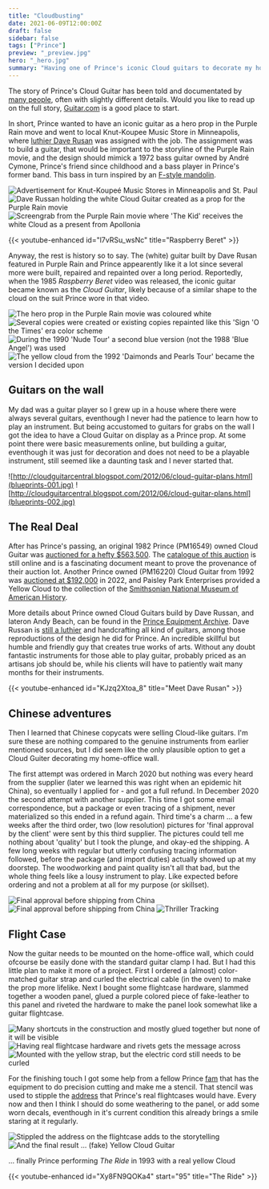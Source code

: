 ```yaml
---
title: "Cloudbusting"
date: 2021-06-09T12:00:00Z
draft: false
sidebar: false
tags: ["Prince"]
preview: "_preview.jpg"
hero: "_hero.jpg"
summary: "Having one of Prince's iconic Cloud guitars to decorate my home office wall would be nice, wouldn't it?"
---
```


The story of Prince's Cloud Guitar has been told and documentated by [many people](https://www.fretboardjournal.com/features/the-origin-of-princes-cloud-guitar/), often with slightly different details. Would you like to read up on the full story, [Guitar.com](https://guitar.com/features/interviews/prince-cloud-guitar-luthier-dave-rusan/) is a good place to start.

In short, Prince wanted to have an iconic guitar as a hero prop in the Purple Rain move and went to local Knut-Koupee Music Store in Minneapolis, where [luthier Dave Rusan](https://www.premierguitar.com/gear/guitars/prince-cloud-guitar) was assigned with the job. The assignment was to build a guitar, that would be important to the storyline of the Purple Rain movie, and the design should mimick a 1972 bass guitar owned by André Cymone, Prince's friend since childhood and a bass player in Prince's former band. This bass in turn inspired by an [F-style mandolin](https://artfulliving.com/prince-cloud-guitar-mystery-music-andrea-swensson/).

![Advertisement for Knut-Koupeé Music Stores in Minneapolis and St. Paul](knut-koupee.jpg)
![Dave Russan holding the white Cloud Guitar created as a prop for the Purple Rain movie](russan.jpg)
![Screengrab from the Purple Rain movie where 'The Kid' receives the white Cloud as a present from Apollonia](purplerain.jpg)

{{< youtube-enhanced id="l7vRSu_wsNc" title="Raspberry Beret" >}}

Anyway, the rest is history so to say. The (white) guitar built by Dave Rusan featured in Purple Rain and Prince appearently like it a lot since several more were built, repaired and repainted over a long period. Reportedly, when the 1985 _Raspberry Beret_ video was released, the iconic guitar became known as the _Cloud Guitar_, likely because of a similar shape to the cloud on the suit Prince wore in that video.

![The hero prop in the Purple Rain movie was coloured white](cloud-prince-001.jpg)
![Several copies were created or existing copies repainted like this 'Sign 'O the Times' era color scheme](cloud-prince-002.jpg)
![During the 1990 'Nude Tour' a second blue version (not the 1988 'Blue Angel') was used](cloud-prince-003.jpg)
![The yellow cloud from the 1992 'Daimonds and Pearls Tour' became the version I decided upon](cloud-prince-004.jpg)

## Guitars on the wall
My dad was a guitar player so I grew up in a house where there were always several guitars, eventhough I never had the patience to learn how to play an instrument. But being accustomed to guitars for grabs on the wall I got the idea to have a Cloud Guitar on display as a Prince prop. At some point there were basic measurements online, but building a guitar, eventhough it was just for decoration and does not need to be a playable instrument, still seemed like a daunting task and I never started that.

![http://cloudguitarcentral.blogspot.com/2012/06/cloud-guitar-plans.html](blueprints-001.jpg)
![http://cloudguitarcentral.blogspot.com/2012/06/cloud-guitar-plans.html](blueprints-002.jpg)

## The Real Deal
After has Prince's passing, an original 1982 Prince (PM16549) owned Cloud Guitar was [auctioned for a hefty $563,500](https://www.julienslive.com/lot-details/index/catalog/320/lot/138241). The [catalogue of this auction](https://www.juliensauctions.com/auctions/2020/Prince_Blue_Angel_Guitar/Prince_Blue_Angel_Flipping_Book/) is still online and is a fascinating document meant to prove the provenance of their auction lot. Another Prince owned (PM16220) Cloud Guitar from 1992 was [auctioned at $192,000](https://www.julienslive.com/lot-details/index/catalog/427/lot/192988) in 2022, and Paisley Park Enterprises provided a Yellow Cloud to the collection of the [Smithsonian National Museum of American History](https://americanhistory.si.edu/collections/search/object/nmah_607482).

More details about Prince owned Cloud Guitars build by Dave Russan, and lateron Andy Beach, can be found in the [Prince Equipment Archive](http://guitarcloud.org/equipment/dave-rusan-cloud-guitar).
Dave Russan is [still a luthier](https://www.facebook.com/RusanGuitarworks/) and handcrafting all kind of guitars, among those reproductions of the design he did for Prince. An incredible skillful but humble and friendly guy that creates true works of arts. Without any doubt fantastic instruments for those able to play guitar, probably priced as an artisans job should be, while his clients will have to patiently wait many months for their instruments.

{{< youtube-enhanced id="KJzq2Xtoa_8" title="Meet Dave Rusan" >}}

## Chinese adventures
Then I learned that Chinese copycats were selling Cloud-like guitars. I'm sure these are nothing compared to the genuine instruments from earlier mentioned sources, but I did seem like the only plausible option to get a Cloud Guiter decorating my home-office wall. 

The first attempt was ordered in March 2020 but nothing was every heard from the supplier (later we learned this was right when an epidemic hit China), so eventually I applied for - and got a full refund. In December 2020 the second attempt with another supplier. This time I got some email correspondence, but a package or even tracing of a shipment, never materialized so this ended in a refund again.
Third time's a charm ... a few weeks after the third order, two (low resolution) pictures for 'final approval by the client' were sent by this third supplier. The pictures could tell me nothing about 'quality' but I took the plunge, and okay-ed the shipping. A few long weeks with regular but utterly confusing tracing information followed, before the package (and import duties) actually showed up at my doorstep. The woodworking and paint quality isn't all that bad, but the whole thing feels like a lousy instrument to play. Like expected before ordering and not a problem at all for my purpose (or skillset).

![Final approval before shipping from China](shipping-001.jpg)
![Final approval before shipping from China](shipping-002.jpg)
![Thriller Tracking](shipping-003.jpg)

## Flight Case
Now the guitar needs to be mounted on the home-office wall, which could ofcourse be easily done with the standard guitar clamp I had. But I had this little plan to make it more of a project. First I ordered a (almost) color-matched guitar strap and curled the electrical cable (in the oven) to make the prop more lifelike. Next I bought some flightcase hardware, slammed together a wooden panel, glued a purple colored piece of fake-leather to this panel and riveted the hardware to make the panel look somewhat like a guitar flightcase.

![Many shortcuts in the construction and mostly glued together but none of it will be visible](backdrop-001.jpg)
![Having real flightcase hardware and rivets gets the message across](backdrop-003.jpg)
![Mounted with the yellow strap, but the electric cord still needs to be curled](backdrop-002.jpg)

For the finishing touch I got some help from a fellow Prince [fam](https://prince.org/msg/7/354554) that has the equipment to do precision cutting and make me a stencil. That stencil was used to stipple the [address](https://goo.gl/maps/C747YHh7vkPoJM636) that Prince's real flightcases would have.  Every now and then I think I should do some weathering to the panel, or add some worn decals, eventhough in it's current condition this already brings a smile staring at it regularly.

![Stippled the address on the flightcase adds to the storytelling](backdrop-004.jpg)
![And the final result ... (fake) Yellow Cloud Guitar](backdrop-005.jpg)

... finally Prince performing _The Ride_ in 1993 with a real yellow Cloud

{{< youtube-enhanced id="Xy8FN9QOKa4" start="95" title="The Ride" >}}
